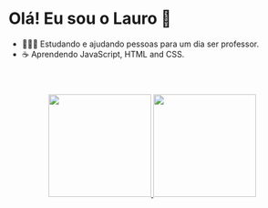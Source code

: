 
# Olá! Eu sou o Lauro 🐬

* 👨🏻‍🏫 Estudando e ajudando pessoas para um dia ser professor.</br>
* ☕ Aprendendo JavaScript, HTML and CSS.
#
</br>
<div align="center">
  <a href="https://github.com/lauropera">
  <img height="180em" src="https://github-readme-stats.vercel.app/api?username=lauropera&show_icons=true&theme=github_dark&include_all_commits=true&count_private=true"/>
  <img height="180em" src="https://github-readme-stats.vercel.app/api/top-langs/?username=lauropera&layout=compact&langs_count=7&theme=github_dark"/>
</div>
